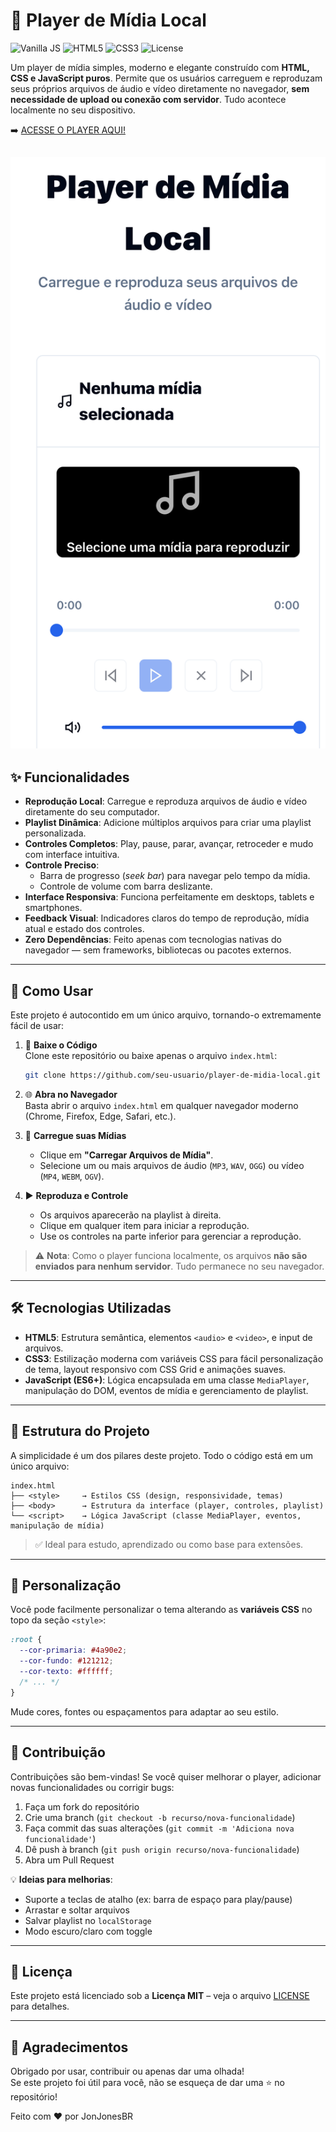 # 🎵 Player de Mídia Local

![Vanilla JS](https://img.shields.io/badge/JavaScript-Vanilla-brightgreen)
![HTML5](https://img.shields.io/badge/HTML5-Estrutura-blue)
![CSS3](https://img.shields.io/badge/CSS3-Estilização-red)
![License](https://img.shields.io/badge/License-MIT-green)

Um player de mídia simples, moderno e elegante construído com **HTML, CSS e JavaScript puros**. Permite que os usuários carreguem e reproduzam seus próprios arquivos de áudio e vídeo diretamente no navegador, **sem necessidade de upload ou conexão com servidor**. Tudo acontece localmente no seu dispositivo.

➡️ [ACESSE O PLAYER AQUI!](https://jonjonesbr.github.io/Player_Midia_Local/)

![Demonstração do Player de Mídia Local](https://raw.githubusercontent.com/JonJonesBR/Player_Midia_Local/refs/heads/main/Image1.png)
---

## ✨ Funcionalidades

- **Reprodução Local**: Carregue e reproduza arquivos de áudio e vídeo diretamente do seu computador.
- **Playlist Dinâmica**: Adicione múltiplos arquivos para criar uma playlist personalizada.
- **Controles Completos**: Play, pause, parar, avançar, retroceder e mudo com interface intuitiva.
- **Controle Preciso**: 
  - Barra de progresso (*seek bar*) para navegar pelo tempo da mídia.
  - Controle de volume com barra deslizante.
- **Interface Responsiva**: Funciona perfeitamente em desktops, tablets e smartphones.
- **Feedback Visual**: Indicadores claros do tempo de reprodução, mídia atual e estado dos controles.
- **Zero Dependências**: Feito apenas com tecnologias nativas do navegador — sem frameworks, bibliotecas ou pacotes externos.

---

## 🚀 Como Usar

Este projeto é autocontido em um único arquivo, tornando-o extremamente fácil de usar:

1. 🔽 **Baixe o Código**  
   Clone este repositório ou baixe apenas o arquivo `index.html`:
   ```bash
   git clone https://github.com/seu-usuario/player-de-midia-local.git
   ```

2. 🌐 **Abra no Navegador**  
   Basta abrir o arquivo `index.html` em qualquer navegador moderno (Chrome, Firefox, Edge, Safari, etc.).

3. 📁 **Carregue suas Mídias**  
   - Clique em **"Carregar Arquivos de Mídia"**.
   - Selecione um ou mais arquivos de áudio (`MP3`, `WAV`, `OGG`) ou vídeo (`MP4`, `WEBM`, `OGV`).

4. ▶️ **Reproduza e Controle**  
   - Os arquivos aparecerão na playlist à direita.
   - Clique em qualquer item para iniciar a reprodução.
   - Use os controles na parte inferior para gerenciar a reprodução.

> ⚠️ **Nota**: Como o player funciona localmente, os arquivos **não são enviados para nenhum servidor**. Tudo permanece no seu navegador.

---

## 🛠️ Tecnologias Utilizadas

- **HTML5**: Estrutura semântica, elementos `<audio>` e `<video>`, e input de arquivos.
- **CSS3**: Estilização moderna com variáveis CSS para fácil personalização de tema, layout responsivo com CSS Grid e animações suaves.
- **JavaScript (ES6+)**: Lógica encapsulada em uma classe `MediaPlayer`, manipulação do DOM, eventos de mídia e gerenciamento de playlist.

---

## 📂 Estrutura do Projeto

A simplicidade é um dos pilares deste projeto. Todo o código está em um único arquivo:

```
index.html
├── <style>     → Estilos CSS (design, responsividade, temas)
├── <body>      → Estrutura da interface (player, controles, playlist)
└── <script>    → Lógica JavaScript (classe MediaPlayer, eventos, manipulação de mídia)
```

> ✅ Ideal para estudo, aprendizado ou como base para extensões.

---

## 🎨 Personalização

Você pode facilmente personalizar o tema alterando as **variáveis CSS** no topo da seção `<style>`:

```css
:root {
  --cor-primaria: #4a90e2;
  --cor-fundo: #121212;
  --cor-texto: #ffffff;
  /* ... */
}
```

Mude cores, fontes ou espaçamentos para adaptar ao seu estilo.

---

## 📁 Contribuição

Contribuições são bem-vindas! Se você quiser melhorar o player, adicionar novas funcionalidades ou corrigir bugs:

1. Faça um fork do repositório
2. Crie uma branch (`git checkout -b recurso/nova-funcionalidade`)
3. Faça commit das suas alterações (`git commit -m 'Adiciona nova funcionalidade'`)
4. Dê push à branch (`git push origin recurso/nova-funcionalidade`)
5. Abra um Pull Request

💡 **Ideias para melhorias**:
- Suporte a teclas de atalho (ex: barra de espaço para play/pause)
- Arrastar e soltar arquivos
- Salvar playlist no `localStorage`
- Modo escuro/claro com toggle

---

## 📄 Licença

Este projeto está licenciado sob a **Licença MIT** – veja o arquivo [LICENSE](LICENSE) para detalhes.

---

## 🙌 Agradecimentos

Obrigado por usar, contribuir ou apenas dar uma olhada!  
Se este projeto foi útil para você, não se esqueça de dar uma ⭐ no repositório!

Feito com ❤️ por JonJonesBR
